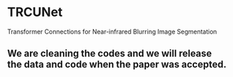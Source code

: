 # TRCUNet
Transformer Connections for Near-infrared Blurring Image Segmentation


## We are cleaning the codes and we will release the data and code when the paper was accepted.
